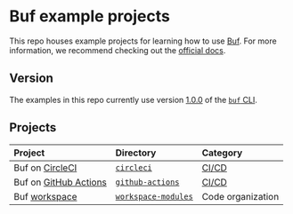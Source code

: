 # Buf example projects

This repo houses example projects for learning how to use [Buf]. For more information, we recommend checking out the [official docs][docs].

## Version

The examples in this repo currently use version [1.0.0][version] of the [`buf` CLI][cli].

## Projects

Project | Directory | Category
:-------|:----------|:--------
Buf on [CircleCI] | [`circleci`](./circleci) | [CI/CD][ci]
Buf on [GitHub Actions][actions] | [`github-actions`](./github-actions) | [CI/CD][ci]
Buf [workspace] | [`workspace-modules`](./workspace) | Code organization

[actions]: https://docs.github.com/actions
[buf]: https://buf.build
[ci]: https://docs.buf.build/ci-cd
[circleci]: https://circleci.com
[cli]: https://github.com/bufbuild/buf
[docs]: https://docs.buf.build
[modules]: https://docs.buf.build/bsr/overview#modules
[remote]: https://docs.buf.build/bsr/remote-generation/remote-plugin-execution
[version]: https://github.com/bufbuild/buf/releases/tag/v1.0.0
[workspace]: https://docs.buf.build/reference/workspaces
